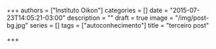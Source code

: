 +++
authors = ["Instituto Oikon"]
categories = []
date = "2015-07-23T14:05:21-03:00"
description = ""
draft = true
image = "/img/post-bg.jpg"
series = []
tags = ["autoconhecimento"]
title = "terceiro post"

+++

